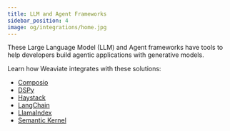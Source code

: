```yaml
---
title: LLM and Agent Frameworks
sidebar_position: 4
image: og/integrations/home.jpg
---
```


These Large Language Model (LLM) and Agent frameworks have tools to help developers build agentic applications with generative models.

Learn how Weaviate integrates with these solutions:
* [Composio](/developers/integrations/llm-frameworks/composio/)
* [DSPy](/developers/integrations/llm-frameworks/dspy/)
* [Haystack](/developers/integrations/llm-frameworks/haystack/)
* [LangChain](/developers/integrations/llm-frameworks/langchain/)
* [LlamaIndex](/developers/integrations/llm-frameworks/llamaindex/)
* [Semantic Kernel](/developers/integrations/llm-frameworks/semantic-kernel/)

